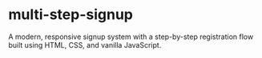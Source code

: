 # multi-step-signup
A modern, responsive signup system with a step-by-step registration flow built using HTML, CSS, and vanilla JavaScript.
